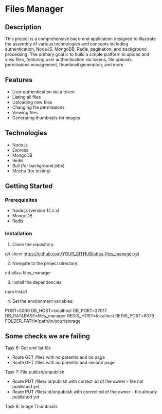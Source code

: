 # Files Manager

## Description

This project is a comprehensive back-end application designed to illustrate the assembly of various technologies and concepts including authentication, NodeJS, MongoDB, Redis, pagination, and background processing. The primary goal is to build a simple platform to upload and view files, featuring user authentication via tokens, file uploads, permissions management, thumbnail generation, and more.

## Features

- User authentication via a token
- Listing all files
- Uploading new files
- Changing file permissions
- Viewing files
- Generating thumbnails for images

## Technologies

- Node.js
- Express
- MongoDB
- Redis
- Bull (for background jobs)
- Mocha (for testing)

## Getting Started

### Prerequisites

- Node.js (version 12.x.x)
- MongoDB
- Redis

### Installation

1. Clone the repository:

git clone https://github.com/YOUR_GITHUB/atlas-files_manager.git

2. Navigate to the project directory:

cd atlas-files_manager

3. Install the dependencies:

npm install

4. Set the environment variables:

PORT=5000
DB_HOST=localhost
DB_PORT=27017
DB_DATABASE=files_manager
REDIS_HOST=localhost
REDIS_PORT=6379
FOLDER_PATH=/path/to/your/storage

## Some checks we are failing

Task 6: Get and list file
- Route GET /files with no parentId and no page
- Route GET /files with no parentId and second page

Task 7: File publish/unpublish
- Route PUT /files/:id/publish with correct :id of the owner - file not published yet
- Route PUT /files/:id/unpublish with correct :id of the owner - file already published yet

Task 9: Image Thumbnails
